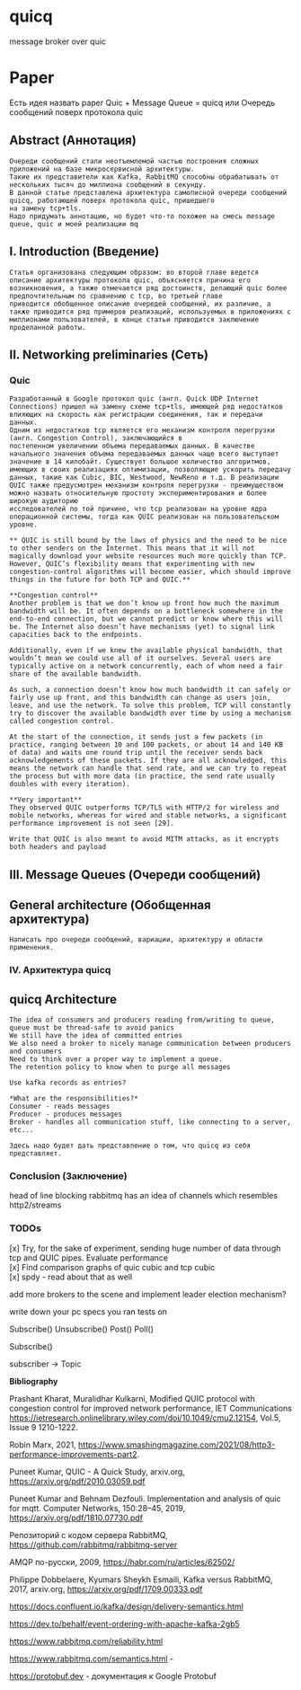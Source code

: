 # quicq
message broker over quic



# Paper

Есть идея назвать paper Quic + Message Queue = quicq или Очередь сообщений поверх протокола quic  

## Abstract (Аннотация)
    Очереди сообщений стали неотъемлемой частью построения сложных приложений на базе микросервисной архитектуры.
    Такие их представители как Kafka, RabbitMQ способны обрабатывать от нескольких тысяч до миллиона сообщений в секунду. 
    В данной статье представлена архитектура самописной очереди сообщений quicq, работающей поверх протокола quic, пришедшего 
    на замену tcp+tls. 
    Надо придумать аннотацию, но будет что-то похожее на смесь message queue, quic и моей реализации mq

## I. Introduction (Введение)
    

    Статья организована следующим образом: во второй главе ведется описание архитектуры протокола quic, объясняется причина его возникновения, а также отмечается ряд достоинств, делающий quic более предпочтительным по сравнению с tcp, во третьей главе 
    приводится обобщенное описание очередей сообщений, их различие, а также приводится ряд примеров реализаций, используемых в приложениях с миллионами пользователей, в конце статьи приводится заключение проделанной работы.  

## II. Networking preliminaries (Сеть)

### Quic
    Разработанный в Google протокол quic (англ. Quick UDP Internet Connections) пришел на замену схеме tcp+tls, имеющей ряд недостатков влияющих на скорость как регистрации соединения, так и передачи данных. 
    Одним из недостатков tcp является его механизм контроля перегрузки (англ. Congestion Control), заключающийся в 
    постепенном увеличении объема передаваемых данных. В качестве начального значения объема передаваемых данных чаще всего выступает значение в 14 килобайт. Существует большое количество алгоритмов, имеющих в своих реализациях оптимизации, позволяющие ускорить передачу данных, такие как Cubic, BIC, Westwood, NewReno и т.д. В реализации QUIC также предусмотрен механизм контроля перегрузки - преимуществом можно назвать относительную простоту экспериментирования и более широкую аудиторию 
    исследователей по той причине, что tcp реализован на уровне ядра операционной системы, тогда как QUIC реализован на пользовательском уровне.  

    ** QUIC is still bound by the laws of physics and the need to be nice to other senders on the Internet. This means that it will not magically download your website resources much more quickly than TCP. However, QUIC’s flexibility means that experimenting with new congestion-control algorithms will become easier, which should improve things in the future for both TCP and QUIC.**
    
    **Congestion control**
    Another problem is that we don’t know up front how much the maximum bandwidth will be. It often depends on a bottleneck somewhere in the end-to-end connection, but we cannot predict or know where this will be. The Internet also doesn’t have mechanisms (yet) to signal link capacities back to the endpoints.

    Additionally, even if we knew the available physical bandwidth, that wouldn’t mean we could use all of it ourselves. Several users are typically active on a network concurrently, each of whom need a fair share of the available bandwidth.

    As such, a connection doesn’t know how much bandwidth it can safely or fairly use up front, and this bandwidth can change as users join, leave, and use the network. To solve this problem, TCP will constantly try to discover the available bandwidth over time by using a mechanism called congestion control.

    At the start of the connection, it sends just a few packets (in practice, ranging between 10 and 100 packets, or about 14 and 140 KB of data) and waits one round trip until the receiver sends back acknowledgements of these packets. If they are all acknowledged, this means the network can handle that send rate, and we can try to repeat the process but with more data (in practice, the send rate usually doubles with every iteration).

    **Very important**
    They observed QUIC outperforms TCP/TLS with HTTP/2 for wireless and mobile networks, whereas for wired and stable networks, a significant performance improvement is not seen [29].

    Write that QUIC is also meant to avoid MITM attacks, as it encrypts both headers and payload

## III. Message Queues (Очереди сообщений) 

## General architecture (Обобщенная архитектура)
    Написать про очереди сообщений, вариации, архитектуру и области применения. 

### IV. Архитектура quicq 

## quicq Architecture
    The idea of consumers and producers reading from/writing to queue, queue must be thread-safe to avoid panics 
    We still have the idea of committed entries
    We also need a broker to nicely manage communication between producers and consumers 
    Need to think over a proper way to implement a queue.
    The retention policy to know when to purge all messages

    Use kafka records as entries?

    *What are the responsibilities?*
    Consumer - reads messages
    Producer - produces messages
    Broker - handles all communication stuff, like connecting to a server, etc...

    Здесь надо будет дать представление о том, что quicq из себя представляет. 

### Conclusion (Заключение)

head of line blocking 
rabbitmq has an idea of channels which resembles http2/streams 

### TODOs

[x] Try, for the sake of experiment, sending huge number of data through tcp and QUIC pipes. Evaluate performance   
[x] Find comparison graphs of quic cubic and tcp cubic \
[x] spdy - read about that as well

add more brokers to the scene and implement leader election mechanism?

write down your pc specs you ran tests on

Subscribe()
Unsubscribe()
Post()
Poll() 

Subscribe()

subscriber -> Topic

**Bibliography**

Prashant Kharat, Muralidhar Kulkarni, Modified QUIC protocol with congestion control for improved network performance, IET Communications https://ietresearch.onlinelibrary.wiley.com/doi/10.1049/cmu2.12154, Vol.5, Issue 9 1210-1222.

Robin Marx, 2021, https://www.smashingmagazine.com/2021/08/http3-performance-improvements-part2.

Puneet Kumar, QUIC - A Quick Study, arxiv.org, https://arxiv.org/pdf/2010.03059.pdf

Puneet Kumar and Behnam Dezfouli. Implementation and analysis of quic for mqtt.
Computer Networks, 150:28–45, 2019, https://arxiv.org/pdf/1810.07730.pdf

Репозиторий с кодом сервера RabbitMQ, https://github.com/rabbitmq/rabbitmq-server

AMQP по-русски, 2009, https://habr.com/ru/articles/62502/ 

Philippe Dobbelaere, Kyumars Sheykh Esmaili, Kafka versus RabbitMQ, 2017, arxiv.org, https://arxiv.org/pdf/1709.00333.pdf

https://docs.confluent.io/kafka/design/delivery-semantics.html

https://dev.to/behalf/event-ordering-with-apache-kafka-2gb5

https://www.rabbitmq.com/reliability.html

https://www.rabbitmq.com/semantics.html - 

https://protobuf.dev - документация к Google Protobuf